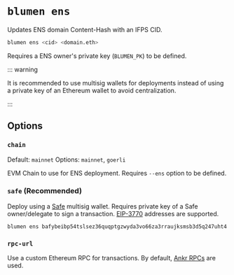 # `blumen ens`

Updates ENS domain Content-Hash with an IFPS CID.

```sh
blumen ens <cid> <domain.eth>
```

Requires a ENS owner's private key (`BLUMEN_PK`) to be defined.

::: warning

It is recommended to use multisig wallets for deployments instead of using a private key of an Ethereum wallet to avoid centralization.

:::

## Options

### `chain`

Default: `mainnet`
Options: `mainnet`, `goerli`

EVM Chain to use for ENS deployment. Requires `--ens` option to be defined.

### `safe` (Recommended)

Deploy using a [Safe](https://safe.global) multisig wallet. Requires private key of a Safe owner/delegate to sign a transaction. [EIP-3770](https://eips.ethereum.org/EIPS/eip-3770) addresses are supported.

```sh
blumen ens bafybeibp54tslsez36quqptgzwyda3vo66za3rraujksmsb3d5q247uht4 v1rtl.eth --safe gor:0x1234567890000000000000000000000000000000 --chain goerli
```

### `rpc-url`

Use a custom Ethereum RPC for transactions. By default, [Ankr RPCs](https://ankr.com/rpc) are used.
